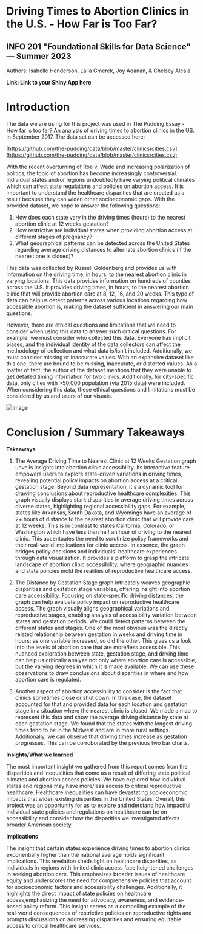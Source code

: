 # Driving Times to Abortion Clinics in the U.S. - How Far is Too Far?
## INFO 201 "Foundational Skills for Data Science" — Summer 2023

Authors: Isabelle Henderson, Laila Gmerek, Joy Aoanan, & Chelsey Alcala

**Link: Link to your Shiny App here**


# Introduction

The data we are using for this project was used in The Pudding Essay - How far is too far? An analysis of driving times to abortion clinics in the US. in September 2017. The data set can be accessed here:

[https://github.com/the-pudding/data/blob/master/clinics/cities.csv](https://github.com/the-pudding/data/blob/master/clinics/cities.csv)

With the recent overturning of Roe v. Wade and increasing polarization of politics, the topic of abortion has become increasingly controversial. Individual states and/or regions undoubtedly have varying political climates which can affect state regulations and policies on abortion access. It is important to understand the healthcare disparities that are created as a result because they can widen other
socioeconomic gaps. With the provided dataset, we hope to answer the following questions:

1. How does each state vary in the driving times (hours) to the nearest abortion clinic at 12 weeks gestation?
2. How restrictive are individual states when providing abortion access at different stages of pregnancy?
3.  What geographical patterns can be detected across the United States regarding average driving distances to alternate abortion clinics (if the nearest one is closed)?

This data was collected by Russell Goldenberg and provides us with information on the driving time, in hours, to the nearest abortion clinic in varying locations. This data provides information on hundreds of counties across the U.S. It provides driving times, in hours, to the nearest abortion clinic that will provide abortion care at 8, 12, 16, and 20 weeks. This type of data can help us detect patterns across various locations regarding how accessible abortion is, making the dataset sufficient in answering our main questions.

However, there are ethical questions and limitations that we need to consider when using this data to answer such critical questions. For example, we must consider who collected this data. Everyone has implicit biases, and the individual identity of the data collectors can affect the methodology of collection and what data is/isn't included. Additionally, we must consider missing or inaccurate values. With an expansive dataset like this one, there are bound to be missing, inaccurate, or distorted values. As a matter of fact, the author of the dataset mentions that they were unable to get detailed timing information for two clinics. Additionally, for city-specific data, only cities with >50,000 population (via 2015 data) were included. When considering this data, these ethical questions and limitations must be considered by us and users of our visuals.

![Image](images/abortion.png)

# Conclusion / Summary Takeaways

**Takeaways**

1. The Average Driving Time to Nearest Clinic at 12 Weeks Gestation graph unveils insights into abortion clinic accessibility. Its interactive feature empowers users to explore state-driven variations in driving times, revealing potential policy impacts on abortion access at a critical gestation stage. Beyond data representation, it's a dynamic tool for drawing conclusions about reproductive healthcare complexities. This graph visually displays stark disparities in average driving times across diverse states, highlighting regional accessibility gaps. For example, states like Arkansas, South Dakota, and Wyomings have an average of 2+ hours of distance to the nearest abortion clinic that will provide care at 12 weeks. This is in contrast to states California, Colorado, or Washington which have less than half an hour of driving to the nearest clinic. This accentuates the need to scrutinize policy frameworks and their real-world implications for clinic access. In essence, the graph bridges policy decisions and individuals' healthcare experiences through data visualization. It provides a platform to grasp the intricate landscape of abortion clinic accessibility, where geographic nuances and state policies mold the realities of reproductive healthcare access.

2. The Distance by Gestation Stage graph intricately weaves geographic disparities and gestation stage variables, offering insight into abortion care accessibility. Focusing on state-specific driving distances, the graph can help evaluate policy impact on reproductive healthcare access. The graph visually aligns geographical variations and reproductive stages, enabling analysis of accessibility variation between states and gestation periods. We could detect patterns between the different states and stages. One of the most obvious was the directly related relationship between gestation in weeks and driving time in hours: as one variable increased, so did the other. This gives us a look into the levels of abortion care that are more/less accessible. This nuanced exploration between state, gestation stage, and driving time can help us critically analyze not only where abortion care is accessible, but the varying degrees in which it is made available. We can use these observations to draw conclusions about disparities in where and how abortion care is regulated.

3. Another aspect of abortion accessibility to consider is the fact that clinics sometimes close or shut down. In this case, the dataset accounted for that and provided data for each location and gestation stage in a situation where the nearest clinic is closed. We made a map to represent this data and show the average driving distance by state at each gestation stage. We found that the states with the longest driving times tend to be in the Midwest and are in more rural settings. Additionally, we can observe that driving times increase as gestation progresses. This can be corroborated by the previous two bar charts.

**Insights/What we learned**

The most important insight we gathered from this report comes from the disparities and inequalities that come as a result of differing state political climates and abortion access policies. We have explored how individual states and regions may have more/less access to critical reproductive healthcare. Healthcare inequalities can have devastating socioeconomic impacts that widen existing disparities in the United States. Overall, this project was an opportunity for us to explore and nderstand how impactful individual state policies and regulations on healthcare can be on accessibility and consider how the disparities we investigated affects broader American society.

**Implications**

The insight that certain states experience driving times to abortion clinics exponentially higher than the national average holds significant implications. This revelation sheds light on healthcare disparities, as individuals in regions with limited clinic access face heightened challenges in seeking abortion care. This emphasizes broader issues of healthcare equity and underscores the need for comprehensive policies that account for socioeconomic factors and accessibility challenges. Additionally, it highlights the direct impact of state policies on healthcare access,emphasizing the need for advocacy, awareness, and evidence-based policy reform. This insight serves as a compelling example of the real-world consequences of restrictive policies on reproductive rights and prompts discussions on addressing disparities and ensuring equitable access to critical healthcare services.